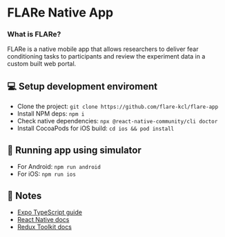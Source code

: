# FLARe Native App

### What is FLARe?

FLARe is a native mobile app that allows researchers to deliver fear conditioning tasks to participants and review the
experiment data in a custom built web portal.

## 💻 Setup development enviroment

- Clone the project: `git clone https://github.com/flare-kcl/flare-app`
- Install NPM deps: `npm i`
- Check native dependencies: `npx @react-native-community/cli doctor`
- Install CocoaPods for iOS build: `cd ios && pod install`

## 📱 Running app using simulator

- For Android: `npm run android`
- For iOS: `npm run ios`

## 📝 Notes

- [Expo TypeScript guide](https://docs.expo.io/versions/latest/guides/typescript/)
- [React Native docs](https://reactnative.dev/docs/getting-started)
- [Redux Toolkit docs](https://redux-toolkit.js.org/)

